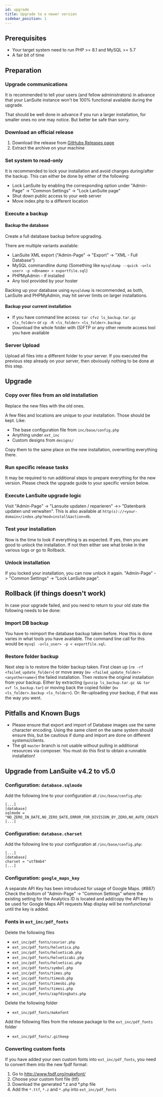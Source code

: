 ```yaml
---
id: upgrade
title: Upgrade to a newer version
sidebar_position: 1
---
```


## Prerequisites

* Your target system need to run PHP >= 8.1 and MySQL >= 5.7
* A fair bit of time

## Preparation

### Upgrade communications

It is recommended to tell your users (and fellow administrators) in advance that your LanSuite instance won't be 100% functional available during the upgrade.

That should be well done in advance if you run a larger installation, for smaller ones no one may notice. But better be safe than sorry.

### Download an official release

1. Download the release from [GitHubs Releases page](https://github.com/lansuite/lansuite/releases)
2. Extract the archive on your machine

### Set system to read-only

It is recommended to lock your installation and avoid changes during/after the backup.
This can either be done by either of the following:

* Lock LanSuite by enabling the corresponding option under "Admin-Page" -> "Common Settings" -> "Lock LanSuite page"
* Shut down public access to your web server
* Move index.php to a different location

### Execute a backup

#### Backup the database

Create a full database backup before upgrading.

There are multiple variants available:

* LanSuite XML export ("Admin-Page" -> "Export" -> "XML - Full Database")
* MySQL commandline dump (Something like `mysqldump --quick -u<ls user> -p <dbname> > exportfile.sql`)
* PHPMyAdmin - if installed
* Any tool provided by your hoster

Backing up your database using `mysqldump` is recommended, as both, LanSuite and PHPMyAdmin, may hit server limits on larger installations.

#### Backup your current installation

* If you have command line access: `tar cfvz ls_backup.tar.gz <ls_folder>` or `cp -R <ls_folder> <ls_folder>.backup`
* Download the whole folder with (S)FTP or any other remote access tool you have available

### Server Upload

Upload all files into a different folder to your server.
If you executed the previous step already on your server, then obviously nothing to be done at this step.

## Upgrade

### Copy over files from an old installation

Replace the new files with the old ones.

A few files and locations are unique to your installation.
Those should be kept.
Like:

* The base configuration file from `inc/base/config.php`
* Anything under `ext_inc`
* Custom designs from `designs/`

Copy them to the same place on the new installation, overwriting everything there.

### Run specific release tasks

It may be required to run additional steps to prepare everything for the new version.
Please check the upgrade guide to your specific version below.

### Execute LanSuite upgrade logic

Visit "Admin-Page" -> "Lansuite updaten / reparieren" ->> "Datenbank updaten und verwalten".
This is also available at `http(s)://<your-domain>/index.php?mod=install&action=db`.

### Test your installation

Now is the time to look if everything is as expected.
If yes, then you are good to unlock the installation.
If not then either see what broke in the various logs or go to Rollback.

### Unlock installation

If you locked your installation, you  can now unlock it again.
"Admin-Page" -> "Common Settings" -> "Lock LanSuite page".

## Rollback (if things doesn't work)

In case your upgrade failed, and you need to return to your old state the following needs to be done:

### Import DB backup

You have to reimport the database backup taken before.
How this is done varies in what tools you have available.
The command line call for this would be `mysql -u<ls_user> -p < exportfile.sql`.

### Restore folder backup

Next step is to restore the folder backup taken.
First clean up (`rm -rf <failed_update_folder>`) or move away (`mv <failed_update_folder> <anyothername>`) the failed installation.
Then restore the original installation from your backup.
Either by extracting (`gunzip ls_backup.tar.gz && tar xvf ls_backup.tar`) or moving back the copied folder (`mv <ls_folder>.backup <ls_folder>`).
Or: Re-uploading your backup, if that was the way you went.

## Pitfalls and Known Bugs

* Please ensure that export and import of Database images use the same character encoding. Using the same client on the same system should ensure this, but be cautious if dump and import are done on different systems/clients.
* The git `master` branch is not usable without pulling in additional resources via composer. You must do this first to obtain a runnable installation!

## Upgrade from LanSuite v4.2 to v5.0

### Configuration: `database.sqlmode`

Add the following line to your configuration at `/inc/base/config.php`:

```
[...]
[database]
sqlmode = "NO_ZERO_IN_DATE,NO_ZERO_DATE,ERROR_FOR_DIVISION_BY_ZERO,NO_AUTO_CREATE_USER,NO_ENGINE_SUBSTITUTION"
[...]
```

### Configuration: `database.charset`

Add the following line to your configuration at `/inc/base/config.php`:

```
[...]
[database]
charset = "utf8mb4"
[...]
```

### Configuration: `google_maps_key`

A separate API Key has been introduced for usage of Google Maps. (#887)
Check the bottom of "Admin-Page" -> "Common Settings" where the existing setting for the Analytics ID is located and add/copy the API key to be used for Google Maps API requests
Map display will be nonfunctional until the key is added.

### Fonts in `ext_inc/pdf_fonts`

Delete the following files

* `ext_inc/pdf_fonts/courier.php`
* `ext_inc/pdf_fonts/helvetica.php`
* `ext_inc/pdf_fonts/helveticab.php`
* `ext_inc/pdf_fonts/helveticabi.php`
* `ext_inc/pdf_fonts/helveticai.php`
* `ext_inc/pdf_fonts/symbol.php`
* `ext_inc/pdf_fonts/times.php`
* `ext_inc/pdf_fonts/timesb.php`
* `ext_inc/pdf_fonts/timesbi.php`
* `ext_inc/pdf_fonts/timesi.php`
* `ext_inc/pdf_fonts/zapfdingbats.php`

Delete the following folder

* `ext_inc/pdf_fonts/makefont`

Add the following files from the release package to the `ext_inc/pdf_fonts` folder

* `ext_inc/pdf_fonts/.gitkeep`

### Converting custom fonts

If you have added your own custom fonts into `ext_inc/pdf_fonts`, you need to convert them into the new fpdf format:

1. Go to http://www.fpdf.org/makefont/
2. Choose your custom font file (ttf)
3. Download the generated *.z and *.php file
4. Add the `*.ttf`, `*.z` and `*.php` into `ext_inc/pdf_fonts`

